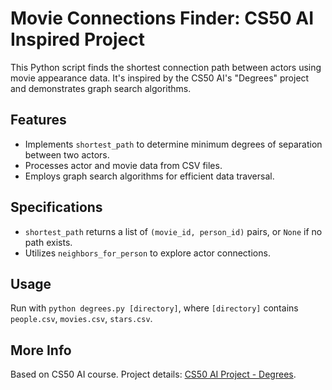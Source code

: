 # Movie Connections Finder: CS50 AI Inspired Project

This Python script finds the shortest connection path between actors using movie appearance data. It's inspired by the CS50 AI's "Degrees" project and demonstrates graph search algorithms.

## Features

- Implements `shortest_path` to determine minimum degrees of separation between two actors.
- Processes actor and movie data from CSV files.
- Employs graph search algorithms for efficient data traversal.

## Specifications

- `shortest_path` returns a list of `(movie_id, person_id)` pairs, or `None` if no path exists.
- Utilizes `neighbors_for_person` to explore actor connections.

## Usage

Run with `python degrees.py [directory]`, where `[directory]` contains `people.csv`, `movies.csv`, `stars.csv`.

## More Info

Based on CS50 AI course. Project details: [CS50 AI Project - Degrees](https://cs50.harvard.edu/ai/2024/projects/0/degrees/).

